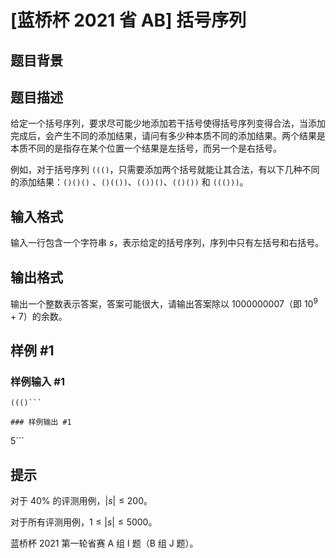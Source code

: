 # [蓝桥杯 2021 省 AB] 括号序列

## 题目背景



## 题目描述

给定一个括号序列，要求尽可能少地添加若干括号使得括号序列变得合法，当添加完成后，会产生不同的添加结果，请问有多少种本质不同的添加结果。两个结果是本质不同的是指存在某个位置一个结果是左括号，而另一个是右括号。

例如，对于括号序列 `((()`，只需要添加两个括号就能让其合法，有以下几种不同的添加结果：`()()()` 、`()(())`、`(())()`、`(()())` 和 `((()))`。

## 输入格式

输入一行包含一个字符串 $s$，表示给定的括号序列，序列中只有左括号和右括号。

## 输出格式

输出一个整数表示答案，答案可能很大，请输出答案除以 $1000000007$（即 $10^{9}+7$）的余数。

## 样例 #1

### 样例输入 #1
```
((()```

### 样例输出 #1

```
5```

## 提示

对于 $40 \%$ 的评测用例，$|s| \leq 200$。

对于所有评测用例，$1 \leq|s| \leq 5000$。 

蓝桥杯 2021 第一轮省赛 A 组 I 题（B 组 J 题）。

